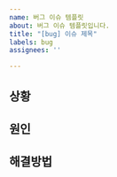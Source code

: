 ```yaml
---
name: 버그 이슈 템플릿
about: 버그 이슈 템플릿입니다.
title: "[bug] 이슈 제목"
labels: bug
assignees: ''

---
```


## 상황

## 원인

## 해결방법
